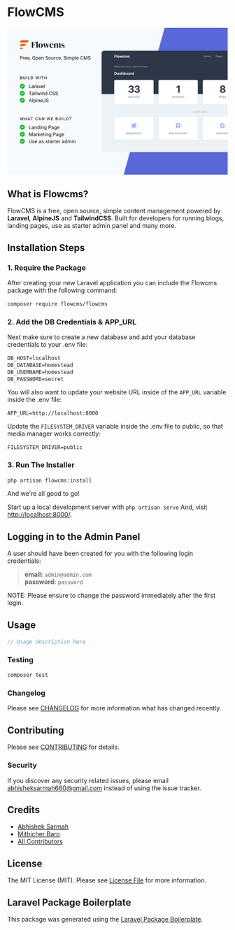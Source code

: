 # FlowCMS

<p align="center">
<img src="publishable/assets/cms/banner.svg" alt="Flowcms">	
</p>

## What is Flowcms?

FlowCMS is a free, open source, simple content management powered by **Laravel**, **AlpineJS** and **TailwindCSS**. Built for developers for running blogs, landing pages, use as starter admin panel and many more.

## Installation Steps

### 1. Require the Package

After creating your new Laravel application you can include the Flowcms package with the following command:

```bash
composer require flowcms/flowcms
```

### 2. Add the DB Credentials & APP_URL

Next make sure to create a new database and add your database credentials to your .env file:

```
DB_HOST=localhost
DB_DATABASE=homestead
DB_USERNAME=homestead
DB_PASSWORD=secret
```

You will also want to update your website URL inside of the `APP_URL` variable inside the .env file:

```
APP_URL=http://localhost:8000
```

Update the `FILESYSTEM_DRIVER` variable inside the .env file to public, so that media manager works correctly:

```
FILESYSTEM_DRIVER=public
```

### 3. Run The Installer

```bash
php artisan flowcms:install
```

And we're all good to go!

Start up a local development server with `php artisan serve` And, visit [http://localhost:8000/](http://localhost:8000/).

## Logging in to the Admin Panel

A user should have been created for you with the following login credentials:

> **email:** `admin@admin.com`  
> **password:** `password`

NOTE: Please ensure to change the password immediately after the first login.

## Usage

```php
// Usage description here
```

### Testing

```bash
composer test
```

### Changelog

Please see [CHANGELOG](CHANGELOG.md) for more information what has changed recently.

## Contributing

Please see [CONTRIBUTING](CONTRIBUTING.md) for details.

### Security

If you discover any security related issues, please email abhisheksarmah660@gmail.com instead of using the issue tracker.

## Credits

-   [Abhishek Sarmah](https://github.com/abhisheksarmah)
-   [Mithicher Baro](https://github.com/mithicher)
-   [All Contributors](../../contributors)

## License

The MIT License (MIT). Please see [License File](LICENSE.md) for more information.

## Laravel Package Boilerplate

This package was generated using the [Laravel Package Boilerplate](https://laravelpackageboilerplate.com).
